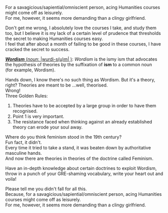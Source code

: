 <!-- ---
layout: post
title: "How To: Ace Humanitarian Social Studies Courses"
category: blogpost
date: 2017-09-09
--- -->

For a savagicious/sapiential/omniscient person, acing Humanities courses might come off as leisurely.<br>
For me, however, it seems more demanding than a clingy girlfriend.<br>

Don't get me wrong, I absolutely love the courses I take, and study them too, but I believe it is my lack of a certain level of prudence that thresholds the secret to making Humanities courses easy.<br>
I feel that after about a month of failing to be good in these courses, I have cracked the secret to success.<br>

<u><b><i>Wordism</i></b> (<i>noun</i>: |wurdi-s(u)m| )</u>: *Wordism* is the ismy ism that advocates the hypothesis of theories by the suffixation of **ism** to a common noun<br>
(for example, Wordism).

Hands down, I know there's no such thing as Wordism. But it's a theory, right? Theories are meant to be ...well, theorised.<br>
Wrong!<br>
Three Golden Rules:
1. Theories have to be accepted by a large group in order to have them recognised.
2. Point 1 is very important.
3. The resistance faced when thinking against an already established theory can erode your soul away.

Where do you think feminism stood in the 19th century?<br>
Fun fact, it didn't.<br>
Every time it tried to take a stand, it was beaten down by authoritative masculine hands.<br>
And now there are theories in theories of the doctrine called Feminism.<br>

Have an in-depth knowledge about certain doctrines to exploit Wordism, throw in a punch of your GRE-shaming vocabulary, write your heart out and voila!<br>

Please tell me you didn't fall for all this.<br>
Because, for a savagicious/sapiential/omniscient person, acing Humanities courses might come off as leisurely.<br>
For me, however, it seems more demanding than a clingy girlfriend.<br>
